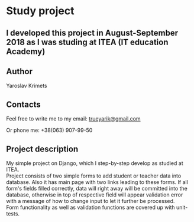 Study project
===========
I developed this project in August-September 2018 as I was studing at ITEA (IT education Academy)
---

Author
----
Yaroslav Krimets

Contacts
---
Feel free to write me to my email:
trueyarik@gmail.com

Or phone me:
+38(063) 907-99-50

Project description
---
My  simple project on Django, which I step-by-step develop as studied at ITEA.  
Project consists of two simple forms to add student or teacher data into database. 
Also it has main page with two links leading to these forms. 
If all form's fields filled correctly, data will right away will be committed into the database, otherwise in top of respective field will appear validation error with a message of how to change input to let it further be processed.  
Form functionality as well as validation functions are covered up with unit-tests.  



